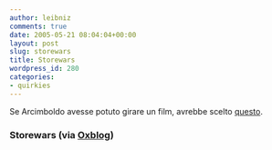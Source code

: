 ```yaml
---
author: leibniz
comments: true
date: 2005-05-21 08:04:04+00:00
layout: post
slug: storewars
title: Storewars
wordpress_id: 280
categories:
- quirkies
---
```


Se Arcimboldo avesse potuto girare un film, avrebbe scelto [questo](http://www.storewars.org/flash/index.html).  



### Storewars (via [Oxblog](http://oxblog.blogspot.com/2005_05_15_oxblog_archive.html#111662237522678876))
